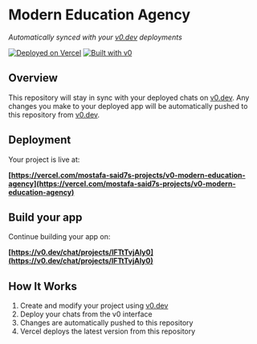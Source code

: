 # Modern Education Agency

*Automatically synced with your [v0.dev](https://v0.dev) deployments*

[![Deployed on Vercel](https://img.shields.io/badge/Deployed%20on-Vercel-black?style=for-the-badge&logo=vercel)](https://vercel.com/mostafa-said7s-projects/v0-modern-education-agency)
[![Built with v0](https://img.shields.io/badge/Built%20with-v0.dev-black?style=for-the-badge)](https://v0.dev/chat/projects/lFTtTvjAly0)

## Overview

This repository will stay in sync with your deployed chats on [v0.dev](https://v0.dev).
Any changes you make to your deployed app will be automatically pushed to this repository from [v0.dev](https://v0.dev).

## Deployment

Your project is live at:

**[https://vercel.com/mostafa-said7s-projects/v0-modern-education-agency](https://vercel.com/mostafa-said7s-projects/v0-modern-education-agency)**

## Build your app

Continue building your app on:

**[https://v0.dev/chat/projects/lFTtTvjAly0](https://v0.dev/chat/projects/lFTtTvjAly0)**

## How It Works

1. Create and modify your project using [v0.dev](https://v0.dev)
2. Deploy your chats from the v0 interface
3. Changes are automatically pushed to this repository
4. Vercel deploys the latest version from this repository
